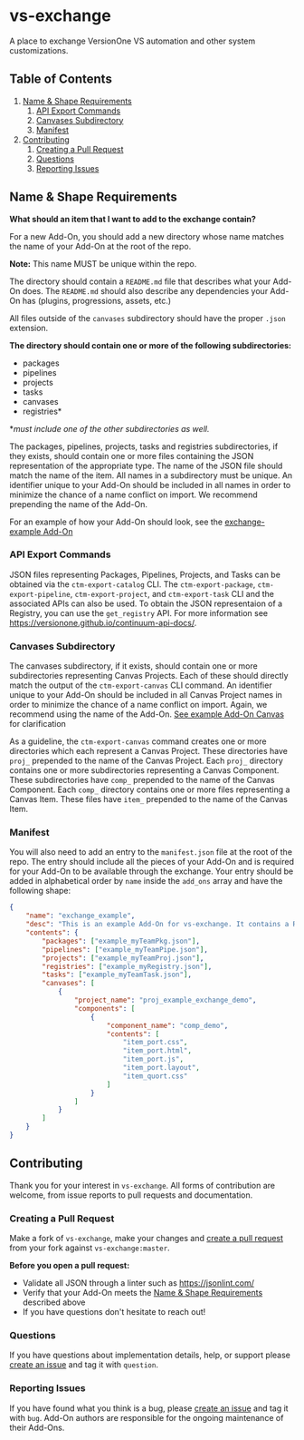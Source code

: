 # vs-exchange
A place to exchange VersionOne VS automation and other system customizations.

## Table of Contents
1. [Name & Shape Requirements](#name--shape-requirements)
    1. [API Export Commands](#api-export-commands)
    2. [Canvases Subdirectory](#canvases-subdirectory)
    3. [Manifest](#manifest)
2. [Contributing](#contributing)
    1. [Creating a Pull Request](#creating-a-pull-request)
    2. [Questions](#questions)
    3. [Reporting Issues](#reporting-issues)

## Name & Shape Requirements

**What should an item that I want to add to the exchange contain?**

For a new Add-On, you should add a new directory whose name matches the name of your Add-On at the root of the repo. 

**Note:** This name MUST be unique within the repo.

The directory should contain a `README.md` file that describes what your Add-On does. The `README.md` should also describe any dependencies your Add-On has (plugins, progressions, assets, etc.)

All files outside of the `canvases` subdirectory should have the proper `.json` extension.

**The directory should contain one or more of the following subdirectories:**
  - packages
  - pipelines
  - projects
  - tasks
  - canvases
  - registries*

*_must include one of the other subdirectories as well._

The packages, pipelines, projects, tasks and registries subdirectories, if they exists, should contain one or more files containing the JSON representation of the appropriate type. The name of the JSON file should match the name of the item. All names in a subdirectory must be unique. An identifier unique to your Add-On should be included in all names in order to minimize the chance of a name conflict on import. We recommend prepending the name of the Add-On.

For an example of how your Add-On should look, see the [exchange-example Add-On](https://github.com/versionone/vs-exchange/tree/master/exchange_example)

### API Export Commands
JSON files representing Packages, Pipelines, Projects, and Tasks can be obtained via  the `ctm-export-catalog` CLI. The `ctm-export-package`, `ctm-export-pipeline`, `ctm-export-project`, and `ctm-export-task` CLI and the associated APIs can also be used. To obtain the JSON representaion of a Registry, you can use the `get_registry` API. For more information see https://versionone.github.io/continuum-api-docs/.

### Canvases Subdirectory
The canvases subdirectory, if it exists, should contain one or more subdirectories representing Canvas Projects. Each of these should directly match the output of the `ctm-export-canvas` CLI command. An identifier unique to your Add-On should be included in all Canvas Project names in order to minimize the chance of a name conflict on import. Again, we recommend using the name of the Add-On. [See example Add-On Canvas](https://github.com/versionone/vs-exchange/tree/master/exchange_example/canvases) for clarification

As a guideline, the `ctm-export-canvas` command creates one or more directories which each represent a Canvas Project. These directories have `proj_` prepended to the name of the Canvas Project. Each `proj_` directory contains one or more subdirectories representing a Canvas Component. These subdirectories have `comp_` prepended to the name of the Canvas Component. Each `comp_` directory contains one or more files representing a Canvas Item. These files have `item_` prepended to the name of the Canvas Item.

### Manifest
You will also need to add an entry to the `manifest.json` file at the root of the repo. The entry should include all the pieces of your Add-On and is required for your Add-On to be available through the exchange. Your entry should be added in alphabetical order by `name` inside the `add_ons` array and have the following shape:
  
```json
{
    "name": "exchange_example",
    "desc": "This is an example Add-On for vs-exchange. It contains a README.md file to provide a brief description of the Add-On, as well as a list of the Project, Package, Pipeline, Task, Canvas, and Registry documents included in the Add-On. Please use this as a guideline for how to structure a new Add-On that you wish to submit to the exchange.",
    "contents": {
        "packages": ["example_myTeamPkg.json"],
        "pipelines": ["example_myTeamPipe.json"],
        "projects": ["example_myTeamProj.json"],
        "registries": ["example_myRegistry.json"],
        "tasks": ["example_myTeamTask.json"],
        "canvases": [
            {
                "project_name": "proj_example_exchange_demo",
                "components": [
                    {
                        "component_name": "comp_demo",
                        "contents": [
                            "item_port.css",
                            "item_port.html",
                            "item_port.js",
                            "item_port.layout",
                            "item_quort.css"
                        ]
                    }
                ]
            }
        ]
    }
}
```

## Contributing

Thank you for your interest in `vs-exchange`. All forms of contribution are welcome, from issue reports to pull requests and documentation.

### Creating a Pull Request
Make a fork of `vs-exchange`, make your changes and [create a pull request](https://github.com/versionone/vs-exchange/pulls) from your fork against `vs-exchange:master`.

**Before you open a pull request:**
- Validate all JSON through a linter such as https://jsonlint.com/
- Verify that your Add-On meets the [Name & Shape Requirements](https://github.com/versionone/vs-exchange#name--shape-requirements) described above
- If you have questions don't hesitate to reach out!

### Questions
If you have questions about implementation details, help, or support please [create an issue](https://github.com/versionone/vs-exchange/issues) and tag it with `question`.

### Reporting Issues
If you have found what you think is a bug, please [create an issue](https://github.com/versionone/vs-exchange/issues) and tag it with `bug`. Add-On authors are responsible for the ongoing maintenance of their Add-Ons.
